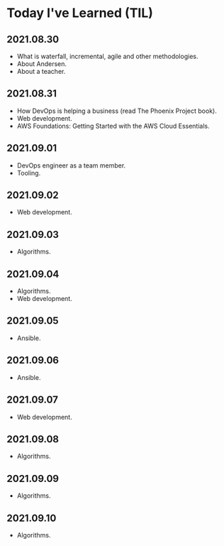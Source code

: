 # Today I've Learned (TIL)

## 2021.08.30
- What is waterfall, incremental, agile and other methodologies.
- About Andersen.
- About a teacher.

## 2021.08.31
- How DevOps is helping a business (read The Phoenix Project book).
- Web development.
- AWS Foundations: Getting Started with the AWS Cloud Essentials.

## 2021.09.01
- DevOps engineer as a team member.
- Tooling.

## 2021.09.02
- Web development.

## 2021.09.03
- Algorithms.

## 2021.09.04
- Algorithms.
- Web development.

## 2021.09.05
- Ansible.

## 2021.09.06
- Ansible.

## 2021.09.07
- Web development.

## 2021.09.08
- Algorithms.

## 2021.09.09
- Algorithms.

## 2021.09.10
- Algorithms.
